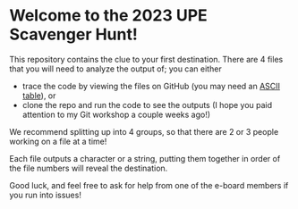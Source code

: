 # Welcome to the 2023 UPE Scavenger Hunt!

This repository contains the clue to your first destination. There are 4 files that you will need to analyze the output of; you can either

- trace the code by viewing the files on GitHub (you may need an [ASCII table](https://www.asciitable.com/)), or
- clone the repo and run the code to see the outputs (I hope you paid attention to my Git workshop a couple weeks ago!)

We recommend splitting up into 4 groups, so that there are 2 or 3 people working on a file at a time!

Each file outputs a character or a string, putting them together in order of the file numbers will reveal the destination.

Good luck, and feel free to ask for help from one of the e-board members if you run into issues!
